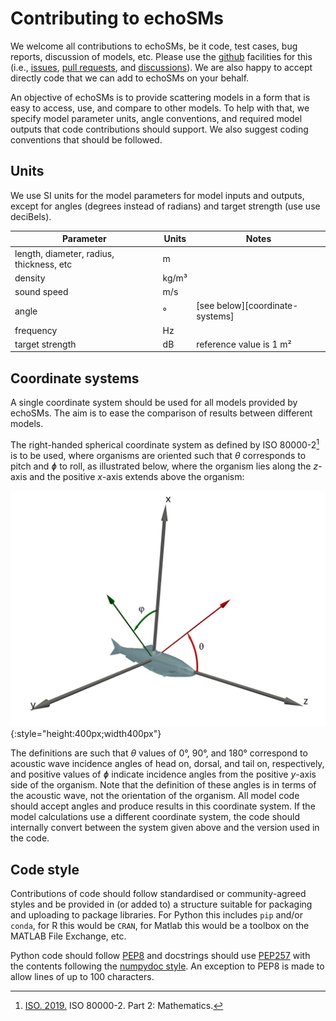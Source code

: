 # Contributing to echoSMs

We welcome all contributions to echoSMs, be it code, test cases, bug reports, discussion of models, etc. Please use the [github](https://github.com/ices-tools-dev/echoSMs) facilities for this (i.e., [issues](https://github.com/ices-tools-dev/echoSMs/issues), [pull requests](https://github.com/ices-tools-dev/echoSMs/pulls), and [discussions](https://github.com/ices-tools-dev/echoSMs/discussions)). We are also happy to accept directly code that we can add to echoSMs on your behalf.

An objective of echoSMs is to provide scattering models in a form that is easy to access, use, and compare to other models. To help with that, we specify model parameter units, angle conventions, and required model outputs that code contributions should support. We also suggest coding conventions that should be followed.

## Units

We use SI units for the model parameters for model inputs and outputs, except for angles (degrees instead of radians) and target strength (use use deciBels).

| Parameter | Units | Notes |
|-----------|-------|--|
|length, diameter, radius, thickness, etc|m||
|density|kg/m³||
|sound speed|m/s||
|angle|°|[see below][coordinate-systems]|
|frequency|Hz||
|target strength|dB|reference value is 1 m²|

## Coordinate systems

A single coordinate system should be used for all models provided by echoSMs. The aim is to ease the comparison of results between different models.

The right-handed spherical coordinate system as defined by ISO 80000-2[^1] is to be used, where organisms are oriented such that _θ_ corresponds to pitch and _ɸ_ to roll, as illustrated below, where the organism lies along the _z_-axis and the positive _x_-axis extends above the organism:

<!--- This code will include an html file, originally used to
include a live 3D view of the coordinate system, but there are
issues with the html so for the moment a 2D image is used.
<p align="center">
<iframe src="../coordinate_system2.html" title="Coordinate system" width="100%" height="500" frameborder="0"></iframe>
</p>
--->

![The coordinate system](resources/coordinate_system.svg){:style="height:400px;width400px"}

The definitions are such that _θ_ values of 0°, 90°, and 180° correspond to acoustic wave incidence angles of head on, dorsal, and tail on, respectively, and positive values of _ɸ_ indicate incidence angles from the positive _y_-axis side of the organism. Note that the definition of these angles is in terms of the acoustic wave, not the orientation of the organism. All model code should accept angles and produce results in this coordinate system. If the model calculations use a different coordinate system, the code should internally convert between the system given above and the version used in the code.

## Code style

Contributions of code should follow standardised or community-agreed styles and be provided in (or added to) a structure suitable for packaging and uploading to package libraries. For Python this includes `pip` and/or `conda`, for R this would be `CRAN`, for Matlab this would be a toolbox on the MATLAB File Exchange, etc.

Python code should follow [PEP8](https://peps.python.org/pep-0008) and docstrings should use [PEP257](https://peps.python.org/pep-0257/) with the contents following the [numpydoc style](https://numpydoc.readthedocs.io/en/latest/format.html). An exception to PEP8 is made to allow lines of up to 100 characters.

[^1]: [ISO. 2019.](https://www.iso.org/obp/ui/en/#iso:std:iso:80000:-2:ed-2:v2:en) ISO 80000-2. Part 2: Mathematics.
